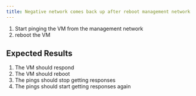 ```yaml
---
title: Negative network comes back up after reboot management network
---
```

1. Start pinging the VM from the management network
1. reboot the VM

## Expected Results
1. The VM should respond
1. The VM should reboot
1. The pings should stop getting responses
1. The pings should start getting responses again